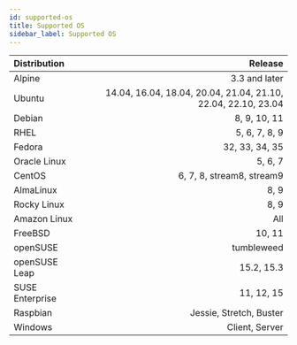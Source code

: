 ```yaml
---
id: supported-os
title: Supported OS
sidebar_label: Supported OS
---
```


| Distribution    |                                                           Release |
|:----------------|------------------------------------------------------------------:|
| Alpine          |                                                     3.3 and later |
| Ubuntu          |     14.04, 16.04, 18.04, 20.04, 21.04, 21.10, 22.04, 22.10, 23.04 |
| Debian          |                                                      8, 9, 10, 11 |
| RHEL            |                                                     5, 6, 7, 8, 9 |
| Fedora          |                                                    32, 33, 34, 35 |
| Oracle Linux    |                                                           5, 6, 7 |
| CentOS          |                                         6, 7, 8, stream8, stream9 |
| AlmaLinux       |                                                              8, 9 |
| Rocky Linux     |                                                              8, 9 |
| Amazon Linux    |                                                               All |
| FreeBSD         |                                                            10, 11 |
| openSUSE        |                                                        tumbleweed |
| openSUSE Leap   |                                                        15.2, 15.3 |
| SUSE Enterprise |                                                        11, 12, 15 |
| Raspbian        |                                           Jessie, Stretch, Buster |
| Windows         |                                                    Client, Server |

